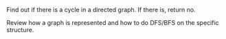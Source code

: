 
Find out if there is a cycle in a directed graph.  If there is, return no.  

Review how a graph is represented and how to do DFS/BFS on the specific structure.   

